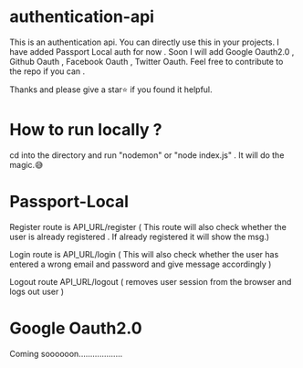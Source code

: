 # authentication-api
This is an authentication api. You can directly use this in your projects.
I have added Passport Local auth for now . Soon I will add Google Oauth2.0 , Github Oauth , Facebook Oauth , Twitter Oauth. 
Feel free to contribute to the repo if you can .


Thanks and please give a star⭐ if you found it helpful.

# How to run locally ? 
cd into the directory and run "nodemon" or "node index.js" . It will do the magic.😅

# Passport-Local
Register route is API_URL/register ( This route will also check whether the user is already registered .
If already registered it will show the msg.)

Login route is API_URL/login ( This will also check whether the user has entered a wrong email and password and give message accordingly ) 

Logout route API_URL/logout ( removes user session from the browser and logs out user ) 


# Google Oauth2.0
Coming soooooon...................
